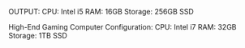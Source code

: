 OUTPUT:
CPU: Intel i5
RAM: 16GB
Storage: 256GB SSD

High-End Gaming Computer Configuration:
CPU: Intel i7
RAM: 32GB
Storage: 1TB SSD
